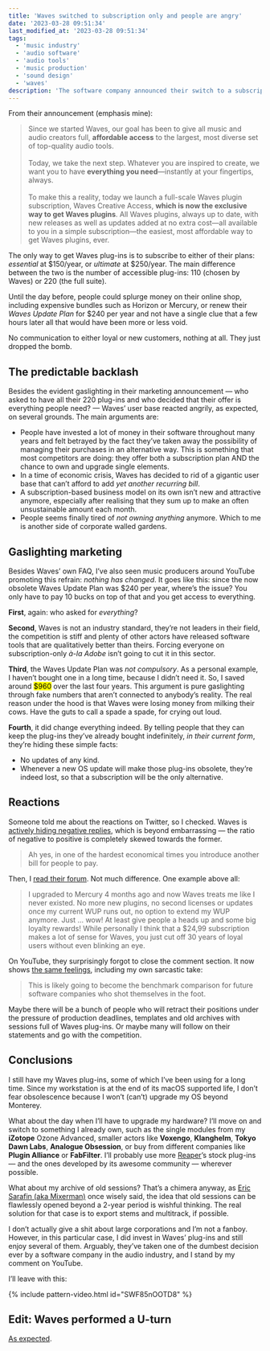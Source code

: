 ```yaml
---
title: 'Waves switched to subscription only and people are angry'
date: '2023-03-28 09:51:34'
last_modified_at: '2023-03-28 09:51:34'
tags:
  - 'music industry'
  - 'audio software'
  - 'audio tools'
  - 'music production'
  - 'sound design'
  - 'waves'
description: 'The software company announced their switch to a subscription-only business model, leaving behind a loyal user base of several decades. People are not happy.'
---
```


From their announcement (emphasis mine):

> Since we started Waves, our goal has been to give all music and audio creators full, **affordable access** to the largest, most diverse set of  top-quality audio tools.
><br><br>
> Today, we take the next step. Whatever you are inspired to create, we want you to have **everything you need**—instantly at your fingertips,  always.
><br><br>
> To make this a reality, today we launch a full-scale Waves plugin subscription, Waves Creative Access, **which is now the exclusive way to get Waves plugins**. All Waves plugins, always up to date, with new releases as well as updates added at no  extra cost—all available to you in a simple subscription—the easiest,  most affordable way to get Waves plugins, ever.

The only way to get Waves plug-ins is to subscribe to either of their plans: *essential* at $150/year, or *ultimate* at $250/year. The main difference between the two is the number of accessible plug-ins: 110 (chosen by Waves) or 220 (the full suite).

Until the day before, people could splurge money on their online shop, including expensive bundles such as Horizon or Mercury, or renew their *Waves Update Plan* for $240 per year and not have a single clue that a few hours later all that would have been more or less void.

No communication to either loyal or new customers, nothing at all. They just dropped the bomb.

## The predictable backlash

Besides the evident gaslighting in their marketing announcement — who asked to have all their 220 plug-ins and who decided that their offer is everything people need? — Waves’ user base reacted angrily, as expected, on several grounds. The main arguments are:

- People have invested a lot of money in their software throughout many years and felt betrayed by the fact they’ve taken away the possibility of managing their purchases in an alternative way. This is something that most competitors are doing: they offer both a subscription plan AND the chance to own and upgrade single elements.
- In a time of economic crisis, Waves has decided to rid of a gigantic user base that can’t afford to add *yet another recurring bill*.
- A subscription-based business model on its own isn’t new and attractive anymore, especially after realising that they sum up to make an often unsustainable amount each month.
- People seems finally tired of *not owning anything* anymore. Which to me is another side of corporate walled gardens.

## Gaslighting marketing

Besides Waves’ own FAQ, I’ve also seen music producers around YouTube promoting this refrain: *nothing has changed*. It goes like this: since the now obsolete Waves Update Plan was $240 per year, where’s the issue? You only have to pay 10 bucks on top of that and you get access to everything.

**First**, again: who asked for *everything*? 

**Second**, Waves is not an industry standard, they’re not leaders in their field, the competition is stiff and plenty of other actors have released software tools that are qualitatively better than theirs. Forcing everyone on subscription-only *à-la Adobe* isn’t going to cut it in this sector.

**Third**, the Waves Update Plan was *not compulsory*. As a personal example, I haven’t bought one in a long time, because I didn’t need it. So, I saved around <mark>$960</mark> over the last four years. This argument is pure gaslighting through fake numbers that aren’t connected to anybody’s reality. The real reason under the hood is that Waves were losing money from milking their cows. Have the guts to call a spade a spade, for crying out loud.

**Fourth**, it did change everything indeed. By telling people that they can keep the plug-ins they’ve already bought indefinitely, *in their current form*, they’re hiding these simple facts:

- No updates of any kind.
- Whenever a new OS update will make those plug-ins obsolete, they’re indeed lost, so that a subscription will be the only alternative.

## Reactions

Someone told me about the reactions on Twitter, so I checked. Waves is [actively hiding negative replies](https://twitter.com/WavesAudioLtd/status/1640045183235391488/hidden), which is beyond embarrassing — the ratio of negative to positive is completely skewed towards the former.

> Ah yes, in one of the hardest economical times you introduce another bill for people to pay.

Then, I [read their forum](https://forum.waves.com/t/introducing-waves-creative-access/6850). Not much difference. One example above all:

> I upgraded to Mercury 4 months ago and now Waves treats me like I never  existed. No more new plugins, no second licenses or updates once my  current WUP runs out, no option to extend my WUP anymore. Just … wow! At least give people a heads up and some big loyalty rewards!
>  While personally I think that a $24,99 subscription makes a lot of sense for Waves, you just cut off 30 years of loyal users without even  blinking an eye.

On YouTube, they surprisingly forgot to close the comment section. It now shows [the same feelings](https://www.youtube.com/watch?v=erzVpZjUQBc), including my own sarcastic take:

> This is likely going to become the benchmark comparison for future software companies who shot themselves in the foot.

Maybe there will be a bunch of people who will retract their positions under the pressure of production deadlines, templates and old archives with sessions full of Waves plug-ins. Or maybe many will follow on their statements and go with the competition.

## Conclusions

I still have my Waves plug-ins, some of which I’ve been using for a long time. Since my workstation is at the end of its macOS supported life, I don’t fear obsolescence because I won’t (can’t) upgrade my OS beyond Monterey. 

What about the day when I’ll have to upgrade my hardware? I’ll move on and switch to something I already own, such as the single modules from my **iZotope** Ozone Advanced, smaller actors like **Voxengo**, **Klanghelm**, **Tokyo Dawn Labs**, **Analogue Obsession**, or buy from different companies like **Plugin Alliance** or **FabFilter**. I’ll probably use more [Reaper](/blog/tag/reaper/)’s stock plug-ins — and the ones developed by its awesome community — wherever possible.

What about my archive of old sessions? That’s a chimera anyway, as [Eric Sarafin (aka Mixerman)](https://mixerman.net/) once wisely said, the idea that old sessions can be flawlessly opened beyond a 2-year period is wishful thinking. The real solution for that case is to export stems and multitrack, if possible.

I don’t actually give a shit about large corporations and I’m not a fanboy. However, in this particular case, I did invest in Waves’ plug-ins and still enjoy several of them. Arguably, they’ve taken one of the dumbest decision ever by a software company in the audio industry, and I stand by my comment on YouTube.

I’ll leave with this:

{% include pattern-video.html id="SWF85nOOTD8" %}

## Edit: Waves performed a U-turn

[As expected](https://www.waves.com/news/perpetual-waves-licenses-are-back).